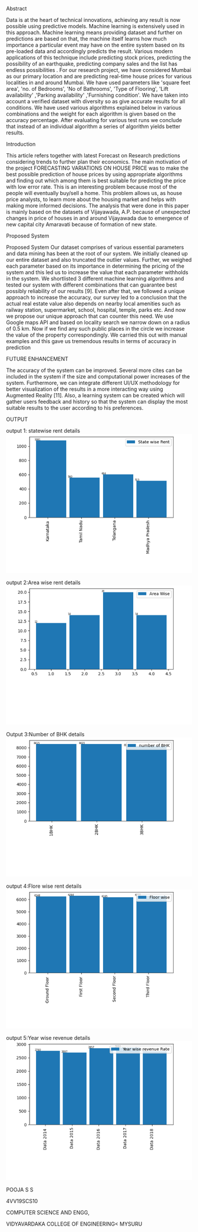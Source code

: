  Abstract
 
 Data is at the heart of technical innovations, achieving any result is now possible using predictive models. Machine learning is extensively used in this approach. Machine learning means providing  dataset and further on predictions are based on that, the machine itself learns how much importance a particular event may have on the entire system based on its pre-loaded data and accordingly predicts the result. Various modern applications of this technique include predicting stock prices, predicting the possibility of an earthquake, predicting company sales and the list has endless possibilities . For our research project, we have considered Mumbai as our primary location and are predicting real-time house prices for various localities in and around Mumbai. We have used parameters like 'square feet area', 'no. of Bedrooms', 'No of Bathrooms', 'Type of Flooring', 'Lift availability' ,'Parking availability' ,'Furnishing condition'. We have taken into account a verified dataset with diversity so as give accurate results for all conditions. We have used various algorithms explained below in various combinations and the weight for each algorithm is given based on the accuracy percentage. After evaluating for various test runs we conclude that instead of an individual algorithm a series of algorithm yields better results.
 
 
 
 Introduction

This article refers together with latest Forecast on Research predictions considering trends to further plan their economics. The main motivation of the project FORECASTING VARIATIONS ON HOUSE PRICE was to make the best possible prediction of house prices by using appropriate algorithms and finding out which among them is best suitable for predicting the price with low error rate. This is an interesting problem because most of the people will eventually buy/sell a home. This problem allows us, as house price analysts, to learn more about the housing market and helps with making more informed decisions. The analysis that were done in this paper is mainly based on the datasets of Vijayawada, A.P. because of unexpected changes in price of houses in and around Vijayawada due to emergence of new capital city Amaravati because of formation of new state.


Proposed System 

Proposed System Our dataset comprises of various essential parameters and data mining has been at the root of our system. We initially cleaned up our entire dataset and also truncated the outlier values. Further, we weighed each parameter based on its importance in determining the pricing of the system and this led us to increase the value that each parameter withholds in the system. We shortlisted 3 different machine learning algorithms and tested our system with different combinations that can guarantee best possibly reliability of our results [9]. Even after that, we followed a unique approach to increase the accuracy, our survey led to a conclusion that the actual real estate value also depends on nearby local amenities such as railway station, supermarket, school, hospital, temple, parks etc. And now we propose our unique approach that can counter this need. We use Google maps API and based on locality search we narrow down on a radius of 0.5 km. Now if we find any such public places in the circle we increase the value of the property correspondingly. We carried this out with manual examples and this gave us tremendous results in terms of accuracy in prediction


 FUTURE ENHANCEMENT 

The accuracy of the system can be improved. Several more cites can be included in the system if the size and computational power increases of the system. Furthermore, we can integrate different UI/UX methodology for better visualization of the results in a more interacting way using Augmented Reality [11]. Also, a learning system can be created which will gather users feedback and history so that the system can display the most suitable results to the user according to his preferences.



OUTPUT


output 1: statewise rent details
![](https://github.com/Pooja96SS1/House-price-prediction/blob/main/Figure_1.png)


output 2:Area wise rent details
![](https://github.com/Pooja96SS1/House-price-prediction/blob/main/Figure_2.png)


Output 3:Number of BHK details
![](https://github.com/Pooja96SS1/House-price-prediction/blob/main/Figure_3.png)


output 4:Flore wise rent details
![](https://github.com/Pooja96SS1/House-price-prediction/blob/main/Figure_4.png)


output 5:Year wise revenue details
![](https://github.com/Pooja96SS1/House-price-prediction/blob/main/Figure_5.png)



POOJA S S

4VV19SCS10

COMPUTER SCIENCE AND ENGG,

VIDYAVARDAKA COLLEGE OF ENGINEERING< MYSURU
